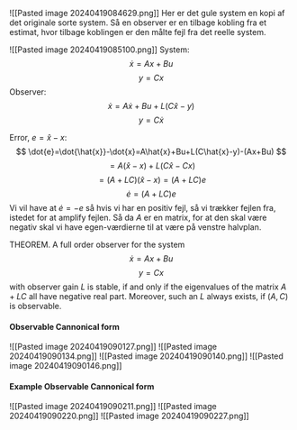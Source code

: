 
![[Pasted image 20240419084629.png]]
Her er det gule system en kopi af det originale sorte system.
Så en observer er en tilbage kobling fra et estimat, hvor tilbage koblingen er den målte fejl fra det reelle system. 

![[Pasted image 20240419085100.png]]
System:
$$
\dot{x}=Ax+Bu
$$
$$
y=Cx
$$
Observer:
$$
\dot{x}=A\dot{x}+Bu+L(C\hat{x}-y)
$$
$$
y=C\dot{x}
$$

Error, $e=\hat{x}-x$:
$$
\dot{e}=\dot{\hat{x}}-\dot{x}=A\hat{x}+Bu+L(C\hat{x}-y)-(Ax+Bu)
$$
$$
=A(\hat{x}-x)+L(C\hat{x}-Cx)
$$
$$
=(A+LC)(\hat{x}-x)=(A+LC)e
$$
$$
\dot{e}=(A+LC)e
$$
Vi vil have at $\dot{e}=-e$ så hvis vi har en positiv fejl, så vi trækker fejlen fra, istedet for at amplify fejlen.
Så da $A$ er en matrix, for at den skal være negativ skal vi have egen-værdierne til at være på venstre halvplan.

THEOREM. A full order observer for the system
$$
\dot{x}=Ax+Bu
$$
$$
y=Cx
$$
with observer gain $L$ is stable, if and only if the eigenvalues of the matrix $A+LC$ all have negative real part.
Moreover, such an $L$ always exists, if $(A,C)$ is observable.

#### Observable Cannonical form
![[Pasted image 20240419090127.png]]
![[Pasted image 20240419090134.png]]
![[Pasted image 20240419090140.png]]
![[Pasted image 20240419090146.png]]

#### Example Observable Cannonical form
![[Pasted image 20240419090211.png]]
![[Pasted image 20240419090220.png]]
![[Pasted image 20240419090227.png]]
